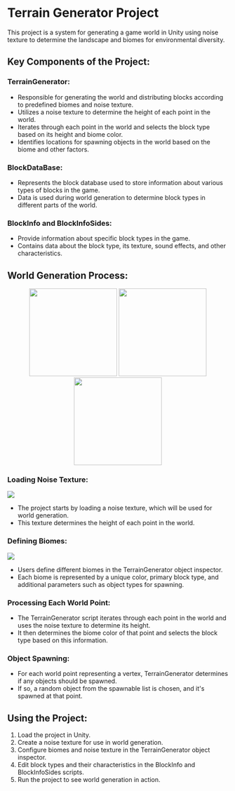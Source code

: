 # Terrain Generator Project

This project is a system for generating a game world in Unity using noise texture to determine the landscape and biomes for environmental diversity.

## Key Components of the Project:

### TerrainGenerator:
- Responsible for generating the world and distributing blocks according to predefined biomes and noise texture.
- Utilizes a noise texture to determine the height of each point in the world.
- Iterates through each point in the world and selects the block type based on its height and biome color.
- Identifies locations for spawning objects in the world based on the biome and other factors.

### BlockDataBase:
- Represents the block database used to store information about various types of blocks in the game.
- Data is used during world generation to determine block types in different parts of the world.

### BlockInfo and BlockInfoSides:
- Provide information about specific block types in the game.
- Contains data about the block type, its texture, sound effects, and other characteristics.

## World Generation Process:
<p align="center">
  <img src="https://img001.prntscr.com/file/img001/LnNaSciWSW2c-3WOi-ROAw.png" width="200" />
  <img src="https://img001.prntscr.com/file/img001/4CBywu6TQBGhSdUAnp9FnA.png" width="200" /> 
  <img src="https://img001.prntscr.com/file/img001/N7Es3selTu-hiw2VPUwHdw.png" width="200" />
</p>



### Loading Noise Texture:
![](https://img001.prntscr.com/file/img001/VbvnLzQJTb-s-31Web1KDQ.png)
- The project starts by loading a noise texture, which will be used for world generation.
- This texture determines the height of each point in the world.

### Defining Biomes:
![](https://img001.prntscr.com/file/img001/VbvnLzQJTb-s-31Web1KDQ.png)
- Users define different biomes in the TerrainGenerator object inspector.
- Each biome is represented by a unique color, primary block type, and additional parameters such as object types for spawning.

### Processing Each World Point:
- The TerrainGenerator script iterates through each point in the world and uses the noise texture to determine its height.
- It then determines the biome color of that point and selects the block type based on this information.

### Object Spawning:
- For each world point representing a vertex, TerrainGenerator determines if any objects should be spawned.
- If so, a random object from the spawnable list is chosen, and it's spawned at that point.

## Using the Project:
1. Load the project in Unity.
2. Create a noise texture for use in world generation.
3. Configure biomes and noise texture in the TerrainGenerator object inspector.
4. Edit block types and their characteristics in the BlockInfo and BlockInfoSides scripts.
5. Run the project to see world generation in action.
